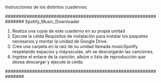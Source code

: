 Instrucciones de los distintos cuadernos:

###############################################################
Spotify_Music_Downloader
1. Realiza una copia de este cuaderno en su propia unidad
2. Ejecute la celda Requisitos de instalación para instalar los paquetes necesarios y montar la unidad de Google Drive.
3. Cree una carpeta en la raíz de su unidad llamada musicSpotify respetando espacios y máyusculas, ahí se descargarán las canciones.
4. Ingrése el enlace de la canción, albúm o lista de reproducción que desea descargar y ejecute la celda.

###############################################################
